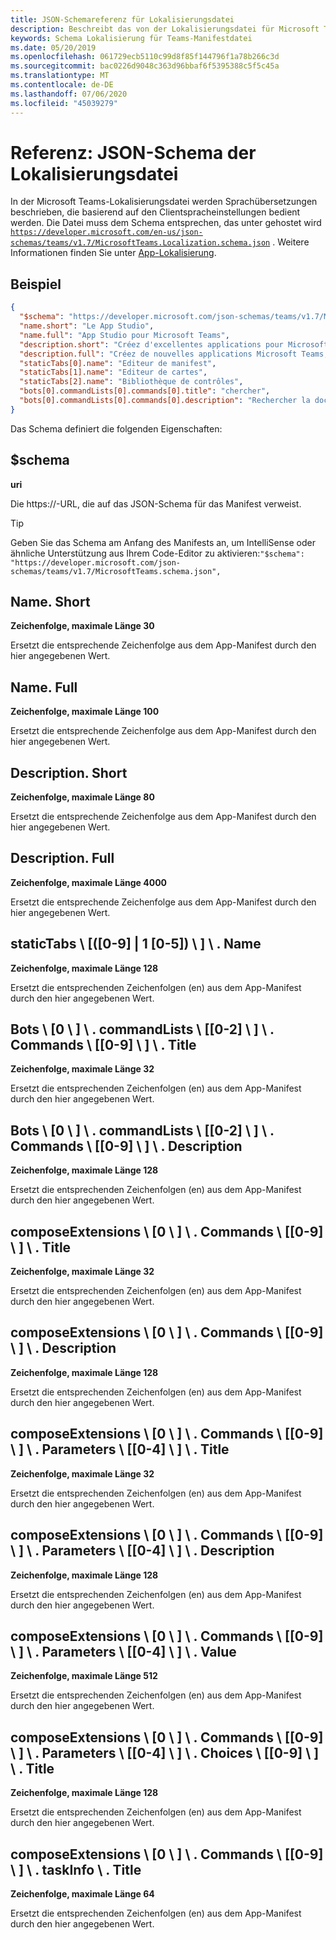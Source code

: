 ```yaml
---
title: JSON-Schemareferenz für Lokalisierungsdatei
description: Beschreibt das von der Lokalisierungsdatei für Microsoft Teams unterstützte Lokalisierungs Schema.
keywords: Schema Lokalisierung für Teams-Manifestdatei
ms.date: 05/20/2019
ms.openlocfilehash: 061729ecb5110c99d8f85f144796f1a78b266c3d
ms.sourcegitcommit: bac0226d9048c363d96bbaf6f5395388c5f5c45a
ms.translationtype: MT
ms.contentlocale: de-DE
ms.lasthandoff: 07/06/2020
ms.locfileid: "45039279"
---
```

# <a name="reference-localization-file-json-schema"></a>Referenz: JSON-Schema der Lokalisierungsdatei

In der Microsoft Teams-Lokalisierungsdatei werden Sprachübersetzungen beschrieben, die basierend auf den Clientspracheinstellungen bedient werden. Die Datei muss dem Schema entsprechen, das unter gehostet wird [`https://developer.microsoft.com/en-us/json-schemas/teams/v1.7/MicrosoftTeams.Localization.schema.json`](https://developer.microsoft.com/en-us/json-schemas/teams/v1.7/MicrosoftTeams.Localization.schema.json) . Weitere Informationen finden Sie unter [App-Lokalisierung](~/concepts/build-and-test/apps-localization.md).

## <a name="sample"></a>Beispiel

```json
{
  "$schema": "https://developer.microsoft.com/json-schemas/teams/v1.7/MicrosoftTeams.schema.json",
  "name.short": "Le App Studio",
  "name.full": "App Studio pour Microsoft Teams",
  "description.short": "Créez d'excellentes applications pour Microsoft Teams avec App Studio.",
  "description.full": "Créez de nouvelles applications Microsoft Teams, concevez et prévisualisez des cartes bot, et explorez la documentation avec App Studio.",
  "staticTabs[0].name": "Editeur de manifest",
  "staticTabs[1].name": "Editeur de cartes",
  "staticTabs[2].name": "Bibliothèque de contrôles",
  "bots[0].commandLists[0].commands[0].title": "chercher",
  "bots[0].commandLists[0].commands[0].description": "Rechercher la documentation Teams pertinente"
}
```

Das Schema definiert die folgenden Eigenschaften:

## <a name="schema"></a>$schema

**uri**

Die https://-URL, die auf das JSON-Schema für das Manifest verweist.

> [!TIP]
> Geben Sie das Schema am Anfang des Manifests an, um IntelliSense oder ähnliche Unterstützung aus Ihrem Code-Editor zu aktivieren:`"$schema": "https://developer.microsoft.com/json-schemas/teams/v1.7/MicrosoftTeams.schema.json",`

## <a name="nameshort"></a>Name. Short

**Zeichenfolge, maximale Länge 30**

Ersetzt die entsprechende Zeichenfolge aus dem App-Manifest durch den hier angegebenen Wert.

## <a name="namefull"></a>Name. Full

**Zeichenfolge, maximale Länge 100**

Ersetzt die entsprechende Zeichenfolge aus dem App-Manifest durch den hier angegebenen Wert.

## <a name="descriptionshort"></a>Description. Short

**Zeichenfolge, maximale Länge 80**

Ersetzt die entsprechende Zeichenfolge aus dem App-Manifest durch den hier angegebenen Wert.

## <a name="descriptionfull"></a>Description. Full

**Zeichenfolge, maximale Länge 4000**

Ersetzt die entsprechende Zeichenfolge aus dem App-Manifest durch den hier angegebenen Wert.

## <a name="statictabs0-910-5name"></a>staticTabs \\ [([0-9] | 1 [0-5]) \\ ] \\ . Name

**Zeichenfolge, maximale Länge 128**

Ersetzt die entsprechenden Zeichenfolgen (en) aus dem App-Manifest durch den hier angegebenen Wert.

## <a name="bots0commandlists0-2commands0-9title"></a>Bots \\ [0 \\ ] \\ . commandLists \\ [[0-2] \\ ] \\ . Commands \\ [[0-9] \\ ] \\ . Title

**Zeichenfolge, maximale Länge 32**

Ersetzt die entsprechenden Zeichenfolgen (en) aus dem App-Manifest durch den hier angegebenen Wert.

## <a name="bots0commandlists0-2commands0-9description"></a>Bots \\ [0 \\ ] \\ . commandLists \\ [[0-2] \\ ] \\ . Commands \\ [[0-9] \\ ] \\ . Description

**Zeichenfolge, maximale Länge 128**

Ersetzt die entsprechenden Zeichenfolgen (en) aus dem App-Manifest durch den hier angegebenen Wert.

## <a name="composeextensions0commands0-9title"></a>composeExtensions \\ [0 \\ ] \\ . Commands \\ [[0-9] \\ ] \\ . Title

**Zeichenfolge, maximale Länge 32**

Ersetzt die entsprechenden Zeichenfolgen (en) aus dem App-Manifest durch den hier angegebenen Wert.

## <a name="composeextensions0commands0-9description"></a>composeExtensions \\ [0 \\ ] \\ . Commands \\ [[0-9] \\ ] \\ . Description

**Zeichenfolge, maximale Länge 128**

Ersetzt die entsprechenden Zeichenfolgen (en) aus dem App-Manifest durch den hier angegebenen Wert.

## <a name="composeextensions0commands0-9parameters0-4title"></a>composeExtensions \\ [0 \\ ] \\ . Commands \\ [[0-9] \\ ] \\ . Parameters \\ [[0-4] \\ ] \\ . Title

**Zeichenfolge, maximale Länge 32**

Ersetzt die entsprechenden Zeichenfolgen (en) aus dem App-Manifest durch den hier angegebenen Wert.

## <a name="composeextensions0commands0-9parameters0-4description"></a>composeExtensions \\ [0 \\ ] \\ . Commands \\ [[0-9] \\ ] \\ . Parameters \\ [[0-4] \\ ] \\ . Description

**Zeichenfolge, maximale Länge 128**

Ersetzt die entsprechenden Zeichenfolgen (en) aus dem App-Manifest durch den hier angegebenen Wert.

## <a name="composeextensions0commands0-9parameters0-4value"></a>composeExtensions \\ [0 \\ ] \\ . Commands \\ [[0-9] \\ ] \\ . Parameters \\ [[0-4] \\ ] \\ . Value

**Zeichenfolge, maximale Länge 512**

Ersetzt die entsprechenden Zeichenfolgen (en) aus dem App-Manifest durch den hier angegebenen Wert.

## <a name="composeextensions0commands0-9parameters0-4choices0-9title"></a>composeExtensions \\ [0 \\ ] \\ . Commands \\ [[0-9] \\ ] \\ . Parameters \\ [[0-4] \\ ] \\ . Choices \\ [[0-9] \\ ] \\ . Title

**Zeichenfolge, maximale Länge 128**

Ersetzt die entsprechenden Zeichenfolgen (en) aus dem App-Manifest durch den hier angegebenen Wert.

## <a name="composeextensions0commands0-9taskinfotitle"></a>composeExtensions \\ [0 \\ ] \\ . Commands \\ [[0-9] \\ ] \\ . taskInfo \\ . Title

**Zeichenfolge, maximale Länge 64**

Ersetzt die entsprechenden Zeichenfolgen (en) aus dem App-Manifest durch den hier angegebenen Wert.
